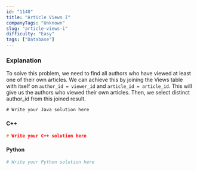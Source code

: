 ```yaml
---
id: "1148"
title: "Article Views I"
companyTags: "Unknown"
slug: "article-views-i"
difficulty: "Easy"
tags: ["Database"]
---
```


### Explanation
To solve this problem, we need to find all authors who have viewed at least one of their own articles. We can achieve this by joining the Views table with itself on `author_id = viewer_id` and `article_id = article_id`. This will give us the authors who viewed their own articles. Then, we select distinct author_id from this joined result.

```java
# Write your Java solution here
```

#### C++
```cpp
# Write your C++ solution here
```

#### Python
```python
# Write your Python solution here
```
